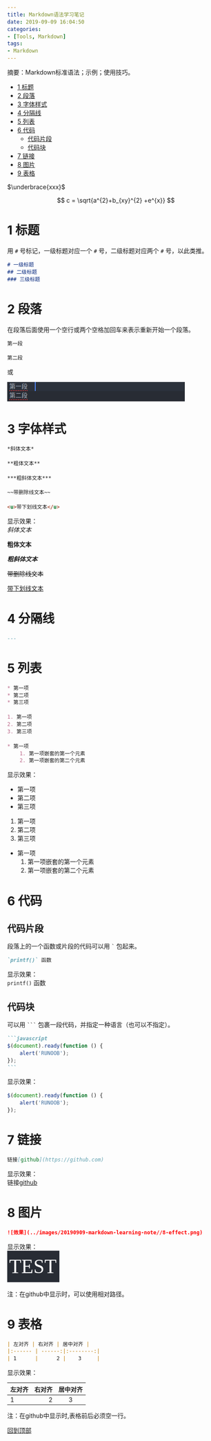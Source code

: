 ```yaml
---
title: Markdown语法学习笔记
date: 2019-09-09 16:04:50
categories:
- [Tools, Markdown]
tags:
- Markdown
---
```


摘要：Markdown标准语法；示例；使用技巧。

<!--more-->

<!-- TOC START min:1 max:3 link:true asterisk:false update:true -->
- [1 标题](#1-标题)
- [2 段落](#2-段落)
- [3 字体样式](#3-字体样式)
- [4 分隔线](#4-分隔线)
- [5 列表](#5-列表)
- [6 代码](#6-代码)
	- [代码片段](#代码片段)
	- [代码块](#代码块)
- [7 链接](#7-链接)
- [8 图片](#8-图片)
- [9 表格](#9-表格)
<!-- TOC END -->

$\underbrace{xxx}$

$$ c = \sqrt{a^{2}+b_{xy}^{2} +e^{x}} $$

# 1 标题

用 `#` 号标记，一级标题对应一个 `#` 号，二级标题对应两个 `#` 号，以此类推。

```markdown
# 一级标题
## 二级标题
### 三级标题
```

# 2 段落

在段落后面使用一个空行或两个空格加回车来表示重新开始一个段落。

```markdown
第一段

第二段
```

或

![效果](../images/20190909-markdown-learning-note/2-effect.png)


# 3 字体样式

```markdown
*斜体文本*

**粗体文本**

***粗斜体文本***

~~带删除线文本~~

<u>带下划线文本</u>
```

显示效果：  
*斜体文本*

**粗体文本**

***粗斜体文本***

~~带删除线文本~~

<u>带下划线文本</u>

# 4 分隔线

```markdown
---
```

# 5 列表

```markdown
* 第一项
* 第二项
* 第三项

1. 第一项
2. 第二项
3. 第三项

* 第一项
	1. 第一项嵌套的第一个元素
	2. 第一项嵌套的第二个元素
```

显示效果：  
* 第一项
* 第二项
* 第三项

1. 第一项
2. 第二项
3. 第三项

* 第一项
	1. 第一项嵌套的第一个元素
	2. 第一项嵌套的第二个元素

# 6 代码

## 代码片段

段落上的一个函数或片段的代码可以用 `` ` `` 包起来。

```markdown
`printf()` 函数
```

显示效果：  
`printf()` 函数

## 代码块

可以用 `` ``` ``
包裹一段代码，并指定一种语言（也可以不指定）。

````markdown
```javascript
$(document).ready(function () {
    alert('RUNOOB');
});
```
````

显示效果：  
```javascript
$(document).ready(function () {
    alert('RUNOOB');
});
```

# 7 链接

```markdown
链接[github](https://github.com)
```

显示效果：  
链接[github](https://github.com)

# 8 图片

```markdown
![效果](../images/20190909-markdown-learning-note//8-effect.png)
```

显示效果：  
![效果](../images/20190909-markdown-learning-note/8-effect.png)

注：在github中显示时，可以使用相对路径。

# 9 表格

```markdown
| 左对齐 | 右对齐 | 居中对齐 |
|:------ | ------:|:--------:|
| 1      |      2 |    3     |
```

显示效果：

| 左对齐 | 右对齐 | 居中对齐 |
|:------ | ------:|:--------:|
| 1      |      2 |    3     |

注：在github中显示时,表格前后必须空一行。

[回到顶部](#readme)
